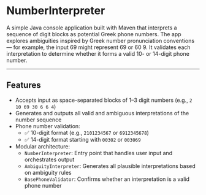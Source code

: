 # NumberInterpreter

A simple Java console application built with Maven that interprets a sequence of digit blocks as potential Greek phone numbers. The app explores ambiguities inspired by Greek number pronunciation conventions — for example, the input 69 might represent 69 or 60 9. It validates each interpretation to determine whether it forms a valid 10- or 14-digit phone number.

---

## Features

- Accepts input as space-separated blocks of 1–3 digit numbers (e.g., `2 10 69 30 6 6 4`)
- Generates and outputs all valid and ambiguous interpretations of the number sequence
- Phone number validation:
  - ✅ 10-digit format (e.g., `2101234567` or `6912345678`)
  - ✅ 14-digit format starting with `00302` or `003069`
- Modular architecture:
  - `NumberInterpreter`: Entry point that handles user input and orchestrates output
  - `AmbiguityInterpreter`: Generates all plausible interpretations based on ambiguity rules
  - `BasePhoneValidator`: Confirms whether an interpretation is a valid phone number


